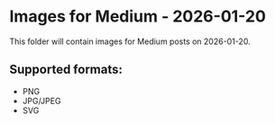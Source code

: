 # Images for Medium - 2026-01-20

This folder will contain images for Medium posts on 2026-01-20.

## Supported formats:
- PNG
- JPG/JPEG
- SVG
